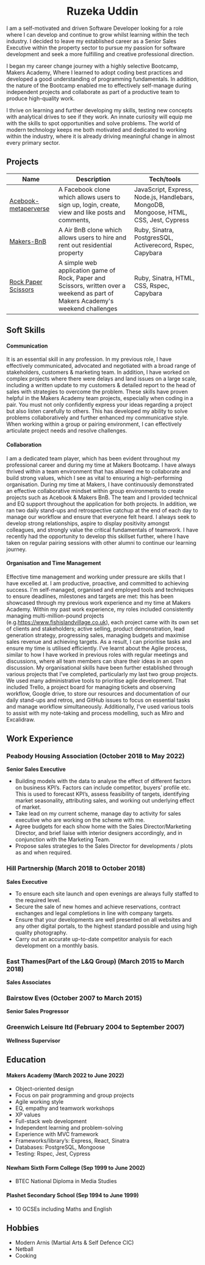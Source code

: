 <h1 align="center"> Ruzeka Uddin </h1>

I am a self-motivated and driven Software Developer looking for a role where I can develop and continue to grow whilst learning within the tech industry. I decided to leave my established career as a Senior Sales Executive within the property sector to pursue my passion for software development and seek a more fulfilling and creative professional direction.

I began my career change journey with a highly selective Bootcamp, Makers Academy, Where I learned to adopt coding best practices and developed a good understanding of programming fundamentals. In addition, the nature of the Bootcamp enabled me to effectively self-manage during independent projects and collaborate as part of a productive team to produce high-quality work.

I thrive on learning and further developing my skills, testing new concepts with analytical drives to see if they work. An innate curiosity will equip me with the skills to spot opportunities and solve problems. The world of modern technology keeps me both motivated and dedicated to working within the industry, where it is already driving meaningful change in almost every primary sector.



## Projects

| Name                         | Description       | Tech/tools        |
| ---------------------------- | ----------------- | ----------------- |
| [Acebook-metaperverse](https://github.com/R552-beep/acebook-metaperverse.git)| A Facebook clone which allows users to sign up, login, create, view and like posts and comments, |JavaScript, Express, Node.js, Handlebars, MongoDB, Mongoose, HTML, CSS, Jest, Cypress |
| [Makers-BnB](https://github.com/R552-beep/Makers-BnB.git) | A Air BnB clone which allows users to hire and rent out residential property | Ruby, Sinatra, PostgresSQL, Activerecord, Rspec, Capybara |
| [Rock Paper Scissors](https://github.com/R552-beep/rps-challenge.git)|A simple web application game of Rock, Paper and Scissors, written over a weekend as part of Makers Academy's weekend challenges|Ruby, Sinatra, HTML, CSS, Rspec, Capybara|

## Soft Skills

#### Communication 
It is an essential skill in any profession. In my previous role, I have effectively communicated, advocated and negotiated with a broad range of stakeholders, customers & marketing team. In addition, I have worked on complex projects where there were delays and land issues on a large scale, including a written update to my customers & detailed report to the head of sales with strategies to overcome the problem. These skills have proven helpful in the Makers Academy team projects, especially when coding in a pair. You must not only confidently express your ideas regarding a project but also listen carefully to others. This has developed my ability to solve problems collaboratively and further enhanced my communicative style. When working within a group or pairing environment, I can effectively articulate project needs and resolve challenges.

#### Collaboration
I am a dedicated team player, which has been evident throughout my professional career and during my time at Makers Bootcamp. I have always thrived within a team environment that has allowed me to collaborate and build strong values, which I see as vital to ensuring a high-performing organisation. 
During my time at Makers, I have continuously demonstrated an effective collaborative mindset within group environments to create projects such as Acebook & Makers BnB. The team and I provided technical and EQ support throughout the application for both projects. In addition, we ran two daily stand-ups and retrospective catchup at the end of each day to manage our workflow and ensure that everyone felt heard.
I always seek to develop strong relationships, aspire to display positivity amongst colleagues, and strongly value the critical fundamentals of teamwork. I have recently had the opportunity to develop this skillset further, where I have taken on regular pairing sessions with other alumni to continue our learning journey. 


#### Organisation and Time Management
Effective time management and working under pressure are skills that I have excelled at. I am productive, proactive, and committed to achieving success. I'm self-managed, organised and employed tools and techniques to ensure deadlines, milestones and targets are met: this has been showcased through my previous work experience and my time at Makers Academy.
Within my past work experience, my roles included consistently managing  multi-million-pound projects (e.g.https://www.fishislandvillage.co.uk), each project came with its own set of clients and stakeholders;  active selling, product demonstration, lead generation strategy, progressing sales, managing budgets and maximise sales revenue and achieving targets. As a result, I can prioritise tasks and ensure my time is utilised efficiently.
I’ve learnt about the Agile process, similar to how I have worked in previous roles with regular meetings and discussions, where all team members can share their ideas in an open discussion.
My organisational skills have been further established through various projects that I’ve completed, particularly my last two group projects. We used many administrative tools to prioritise agile development. That included Trello, a project board for managing tickets and observing workflow, Google drive, to store our resources and documentation of our daily stand-ups and retros, and GitHub issues to focus on essential tasks and manage workflow simultaneously. Additionally, I've used various tools to assist with my note-taking and process modelling, such as Miro and Excalidraw.




## Work Experience

<h3>Peabody Housing Association (October 2018 to May 2022)</h3>  

**Senior Sales Executive**
- Building models with the data to analyse the effect of different factors on business KPI’s. Factors can include competitor, buyers’ profile etc. This is used to forecast KPI’s, assess feasibility of targets, identifying market seasonality, attributing sales, and working out underlying effect of market.
- Take lead on my current scheme, manage day to activity for sales executive who are working on the scheme with me.
- Agree budgets for each show home with the Sales Director/Marketing Director, and brief liaise with interior designers accordingly, and in conjunction with the Marketing Team.
- Propose sales strategies to the Sales Director for developments / plots as and when required.

<h3>Hill Partnership (March 2018 to October 2018)</h3>

**Sales Executive** 
- To ensure each site launch and open evenings are always fully staffed to the required level.
- Secure the sale of new homes and achieve reservations, contract exchanges and legal completions in line with company targets.
- Ensure that your developments are well presented on all websites and any other digital portals, to the highest standard possible and using high quality photography.
- Carry out an accurate up-to-date competitor analysis for each development on a monthly basis.

<h3>East Thames(Part of the L&Q Group) (March 2015 to March 2018)</h3>

**Sales Associates**

<h3>Bairstow Eves (October 2007 to March 2015)</h3>

**Senior Sales Progressor**

<h3>Greenwich Leisure ltd (February 2004 to September 2007)</h3>

**Wellness Supervisor**


## Education

#### Makers Academy (March 2022 to June 2022)
- Object-oriented design
- Focus on pair programming and group projects
- Agile working style 
- EQ, empathy and teamwork workshops
- XP values
- Full-stack web development
- Independent learning and problem-solving
- Experience with MVC framework
- Frameworks/library’s: Express, React, Sinatra
- Databases: PostgreSQL, Mongoose
- Testing: Rspec, Jest, Cypress

#### Newham Sixth Form College (Sep 1999 to June 2002)

- BTEC National Diploma in Media Studies

#### Plashet Secondary School (Sep 1994 to June 1999)

- 10 GCSEs including Maths and English

## Hobbies
- Modern Arnis (Martial Arts & Self Defence CIC)
- Netball
- Cooking

